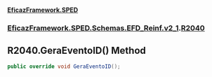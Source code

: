 #### [EficazFramework.SPED](EficazFrameworkSPED.md 'EficazFramework SPED')
### [EficazFramework.SPED.Schemas.EFD_Reinf.v2_1](EficazFramework.SPED.Schemas.EFD_Reinf.v2_1.md 'EficazFramework.SPED.Schemas.EFD_Reinf.v2_1').[R2040](EficazFramework.SPED.Schemas.EFD_Reinf.v2_1/R2040.md 'EficazFramework.SPED.Schemas.EFD_Reinf.v2_1.R2040')

## R2040.GeraEventoID() Method

```csharp
public override void GeraEventoID();
```